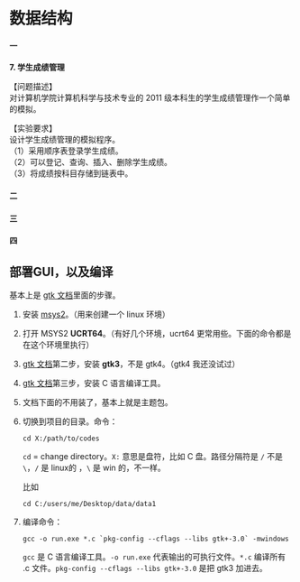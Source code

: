 # 数据结构

#### 一

**7. 学生成绩管理**

【问题描述】  
对计算机学院计算机科学与技术专业的 2011 级本科生的学生成绩管理作一个简单的模拟。

【实验要求】  
设计学生成绩管理的模拟程序。  
（1）采用顺序表登录学生成绩。  
（2）可以登记、查询、插入、删除学生成绩。  
（3）将成绩按科目存储到链表中。

#### 二

#### 三

#### 四

## 部署GUI，以及编译

基本上是 [gtk 文档](https://www.gtk.org/docs/installations/windows/)里面的步骤。

1. 安装 [msys2](https://www.msys2.org/)。（用来创建一个 linux 环境）

2. 打开 MSYS2 **UCRT64**。（有好几个环境，ucrt64 更常用些。下面的命令都是在这个环境里执行）

3. [gtk 文档](https://www.gtk.org/docs/installations/windows/)第二步，安装 **gtk3**，不是 gtk4。（gtk4 我还没试过）

4. [gtk 文档](https://www.gtk.org/docs/installations/windows/)第三步，安装 C 语言编译工具。

5. 文档下面的不用装了，基本上就是主题包。

6. 切换到项目的目录。命令：
   
   ```
   cd X:/path/to/codes
   ```
   
   `cd` = change directory。`X:` 意思是盘符，比如 C 盘。路径分隔符是 `/` 不是 `\`，`/` 是 linux的 ，`\` 是 win 的，不一样。
   
   比如
   
   ```
   cd C:/users/me/Desktop/data/data1
   ```
   
7. 编译命令：

   ```
   gcc -o run.exe *.c `pkg-config --cflags --libs gtk+-3.0` -mwindows
   ```
   
   `gcc` 是 C 语言编译工具。`-o run.exe` 代表输出的可执行文件。`*.c` 编译所有 .c 文件。`pkg-config --cflags --libs gtk+-3.0` 是把 gtk3 加进去。
